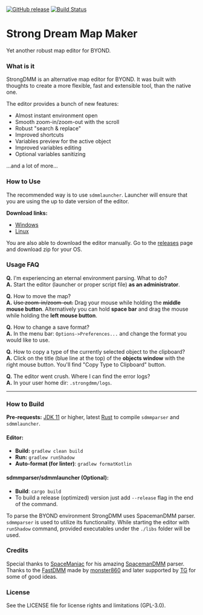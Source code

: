 [![GitHub release](https://img.shields.io/github/release/SpaiR/StrongDMM.svg?label=StrongDMM)](https://github.com/SpaiR/StrongDMM/releases/latest)
[![Build Status](https://travis-ci.org/SpaiR/StrongDMM.svg?branch=master)](https://travis-ci.org/SpaiR/StrongDMM)

# Strong Dream Map Maker
Yet another robust map editor for BYOND.

### What is it
StrongDMM is an alternative map editor for BYOND. It was built with thoughts to create a more flexible, fast and extensible tool,
than the native one.

The editor provides a bunch of new features:
 * Almost instant environment open
 * Smooth zoom-in/zoom-out with the scroll
 * Robust "search & replace"
 * Improved shortcuts
 * Variables preview for the active object
 * Improved variables editing
 * Optional variables sanitizing

...and a lot of more...

### How to Use
The recommended way is to use `sdmmlauncher`. Launcher will ensure that you are using the up to date version of the editor.

**Download links:**
* [Windows](https://github.com/SpaiR/StrongDMM/releases/download/v1.0.0/sdmmlauncher.exe)
* [Linux](https://github.com/SpaiR/StrongDMM/releases/download/v1.0.0/sdmmlauncher)

You are also able to download the editor manually. Go to the [releases](https://github.com/SpaiR/StrongDMM/releases/latest)
page and download zip for your OS.

### Usage FAQ
**Q.** I'm experiencing an eternal environment parsing. What to do?<br>
**A.** Start the editor (launcher or proper script file) **as an administrator**.

**Q.** How to move the map?<br>
**A.** ~~Use zoom-in/zoom-out.~~ Drag your mouse while holding the **middle mouse button**.
Alternatively you can hold **space bar** and drag the mouse while holding the **left mouse button**.

**Q.** How to change a save format?<br>
**A.** In the menu bar: `Options->Preferences...` and change the format you would like to use.

**Q.** How to copy a type of the currently selected object to the clipboard?<br>
**A.** Click on the title (blue line at the top) of the **objects window** with the right mouse button. 
You'll find "Copy Type to Clipboard" button.

**Q.** The editor went crush. Where I can find the error logs?<br>
**A.** In your user home dir: `.strongdmm/logs`.

<hr>

### How to Build
**Pre-requests:** [JDK 11](https://adoptopenjdk.net/?variant=openjdk11&jvmVariant=hotspot) or higher, latest
[Rust](https://www.rust-lang.org/) to compile `sdmmparser` and `sdmmlauncher`.

#### Editor:
- **Build:** `gradlew clean build`
- **Run:** `gradlew runShadow`
- **Auto-format (for linter)**: `gradlew formatKotlin`

#### sdmmparser/sdmmlauncher (Optional):
- **Build**: `cargo build`
- To build a release (optimized) version just add `--release` flag in the end of the command.

To parse the BYOND environment StrongDMM uses SpacemanDMM parser. `sdmmparser` is used to utilize its functionality.
While starting the editor with `runShadow` command, provided executables under the `./libs` folder will be used.

### Credits
Special thanks to [SpaceManiac](https://github.com/SpaceManiac) for his amazing [SpacemanDMM](https://github.com/SpaceManiac/SpacemanDMM) parser.<br>
Thanks to the [FastDMM](https://github.com/monster860/FastDMM) made by [monster860](https://github.com/monster860)
and later supported by [TG](https://github.com/tgstation/FastDMM) for some of good ideas.

### License
See the LICENSE file for license rights and limitations (GPL-3.0).
